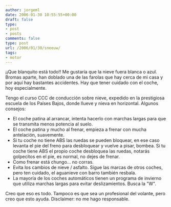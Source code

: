 ```yaml
---
author: jorgeml
date: 2006-01-30 10:55:55+00:00
draft: false
type: 
- post
- posts
comments: false
type: post
url: /2006/01/30/sneeuw/
tags:
- motor
---
```


¡¡Que blanquito está todo!! Me gustaría que la nieve fuera blanca o azul. Bromas aparte, han doblado una de las farolas que hay cerca de mi casa y por aquí hay bastantes accidentes. Hay que tener cuidado con el coche, hoy especialmente.

Tengo el curso CCC de conducción sobre nieve, expedido en la prestigiosa escuela de los Países Bajos, donde llueve y nieva en horizontal. Algunos consejos:

* El coche patina al arrancar, intenta hacerlo con marchas largas para que se transmita menos potencia al suelo.
* El coche patina y mucho al frenar, empieza a frenar con mucha antelación, suavemente. 
* Si tu coche no tiene ABS las ruedas se pueden bloquear, en ese caso levanta el pie del freno para desbloquear y vuelve a pisar, bombea. Si tu coche tiene ABS el propio coche desbloquea las ruedas, notarás golpecitos en el pie, es normal, no dejes de frenar.
* Como frenar está chungo... no corras.
* Evita los cambios de nieve / asfalto. Sigue las marcas de otros coches, pero ten cuidado, el aguanieve con barro también resbala.
* La mayoría de los coches automáticos tienen un programa de invierno que utiliza marchas largas para evitar deslizamientos. Busca la "W".

Creo que eso es todo. Tampoco es que sea un profesional del volante, pero creo que esto ayuda. Disclaimer: no me hago responsable.
